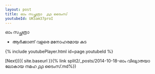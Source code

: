 ```yaml
---
layout: post
title: ഓം സച്ഛത്രാ  ൧൧ ടൈംസ്
youtubeId: UKSam37proI
---
```

 
 
 ഓം സച്ഛത്രാ  
 
 -  ആർക്കാണ് വളരെ മനോഹരമായ കുട 
 
  
 
  
 
 
 
 
 
 


{% include youtubePlayer.html id=page.youtubeId %}
 
[Next]({{ site.baseurl }}{% link  split2/_posts/2014-10-18-ഓം വിഖ്യാതയാ ലോകായ നമഹ ൧൧ ടൈംസ്.md%})
 
